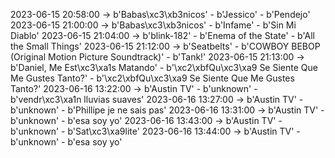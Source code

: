 2023-06-15 20:58:00 -> b'Babas\xc3\xb3nicos' - b'Jessico' - b'Pendejo'
2023-06-15 21:00:00 -> b'Babas\xc3\xb3nicos' - b'Infame' - b'Sin Mi Diablo'
2023-06-15 21:04:00 -> b'blink-182' - b'Enema of the State' - b'All the Small Things'
2023-06-15 21:12:00 -> b'Seatbelts' - b'COWBOY BEBOP (Original Motion Picture Soundtrack)' - b'Tank!'
2023-06-15 21:13:00 -> b'Daniel, Me Est\xc3\xa1s Matando' - b'\xc2\xbfQu\xc3\xa9 Se Siente Que Me Gustes Tanto?' - b'\xc2\xbfQu\xc3\xa9 Se Siente Que Me Gustes Tanto?'
2023-06-16 13:22:00 -> b'Austin TV' - b'unknown' - b'vendr\xc3\xa1n lluvias suaves'
2023-06-16 13:27:00 -> b'Austin TV' - b'unknown' - b'Phillipe je ne sais pas'
2023-06-16 13:31:00 -> b'Austin TV' - b'unknown' - b'esa soy yo'
2023-06-16 13:43:00 -> b'Austin TV' - b'unknown' - b'Sat\xc3\xa9lite'
2023-06-16 13:44:00 -> b'Austin TV' - b'unknown' - b'esa soy yo'
